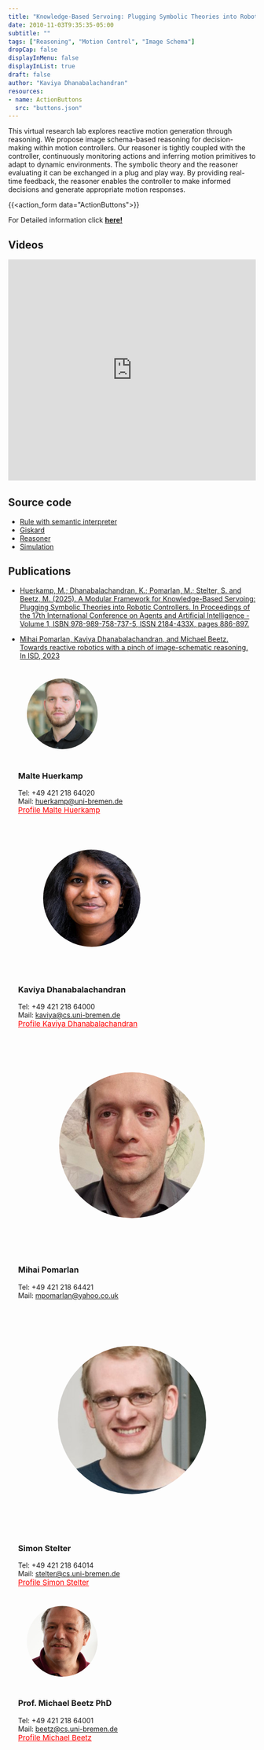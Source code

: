 ```yaml
---
title: "Knowledge-Based Servoing: Plugging Symbolic Theories into Robotic Controllers"
date: 2010-11-03T9:35:35-05:00
subtitle: ""
tags: ["Reasoning", "Motion Control", "Image Schema"]
dropCap: false
displayInMenu: false
displayInList: true
draft: false
author: "Kaviya Dhanabalachandran"
resources:
- name: ActionButtons
  src: "buttons.json"
---
```


This virtual research lab explores reactive motion generation through reasoning. We propose image schema-based reasoning for decision-making within motion controllers. Our reasoner is tightly coupled with the controller, continuously monitoring actions and inferring motion primitives to adapt to dynamic environments.
The symbolic theory and the reasoner evaluating it can be exchanged in a plug and play way. By providing real-time feedback, the reasoner enables the controller to make informed decisions and generate appropriate motion responses.

{{<action_form data="ActionButtons">}}

<div class="hidde-after-preview">
  For Detailed information click
  <a class="btn btn-success" target="_blank" href="reasoning-based-reactive-motion-generation"><b>here!</b></a>
</div>

<!--more-->

Videos
---

<iframe width="100%" height="450" src="https://www.youtube.com/embed/0wi6gHP-MFU?si=fTgjckZCvXlrWzsQ" title="YouTube video player" frameborder="0" allow="accelerometer; autoplay; clipboard-write; encrypted-media; gyroscope; picture-in-picture; web-share" referrerpolicy="strict-origin-when-cross-origin" allowfullscreen></iframe>

Source code
---
- [Rule with semantic interpreter](https://github.com/kaviyachandran/silkie_ros)
- [Giskard](https://github.com/SemRoCo/giskardpy/tree/mujoco_actions_devel)
- [Reasoner](https://github.com/kaviyachandran/silkie)
- [Simulation](https://github.com/HoangGiang93/mujoco_sim)

Publications
---

- [Huerkamp, M.; Dhanabalachandran, K.; Pomarlan, M.; Stelter, S. and Beetz, M. (2025). A Modular Framework for Knowledge-Based Servoing: Plugging Symbolic Theories into Robotic Controllers.  In Proceedings of the 17th International Conference on Agents and Artificial Intelligence - Volume 1, ISBN 978-989-758-737-5, ISSN 2184-433X, pages 886-897.]()

- [Mihai Pomarlan, Kaviya Dhanabalachandran, and Michael Beetz. Towards reactive robotics with a
pinch of image-schematic reasoning. In ISD, 2023](https://ceur-ws.org/Vol-3511/paper_08.pdf)


<div class="main-well-flex-container" style="margin:20px;align-items: center;">

  <div style="flex:30%;">
      <img src="img/huerkamp.jpg" style="clip-path: circle(40%);">
  </div>

  <div style="flex:70%;">
       <h3> Malte Huerkamp</h3>
    Tel:  +49 421 218 64020 <br>
    Mail:     <a href="mailto:huerkamp@uni-bremen.de">huerkamp@uni-bremen.de</a> <br>
      <a style="color:red" href="https://ai.uni-bremen.de/team/malte_huerkamp">
      <span style="font-size: 15px;">Profile Malte Huerkamp</span>
    </a>
  </div>
</div>

<div class="main-well-flex-container" style="margin:20px;align-items: center;">

  <div style="flex:30%;">
      <img src="img/kaviya2.jpg" style="clip-path: circle(33%);">
  </div>

  <div style="flex:70%;">
       <h3> Kaviya Dhanabalachandran</h3>
    Tel:  +49 421 218 64000 <br>
    Mail:     <a href="mailto:kaviya@cs.uni-bremen.de">kaviya@cs.uni-bremen.de</a> <br>
      <a style="color:red" href="https://ai.uni-bremen.de/team/kaviya_dhanabalachandran">
      <span style="font-size: 15px;">Profile Kaviya Dhanabalachandran</span>
    </a>
  </div>
</div>

<div class="main-well-flex-container" style="margin:20px;align-items: center;">

  <div style="flex:30%;">
      <img src="img/mihai-1.jpg" style="clip-path: circle(33%);">
  </div>

  <div style="flex:70%;">
       <h3> Mihai Pomarlan</h3>
    Tel:  +49 421 218 64421 <br>
    Mail:     <a href="mailto:mpomarlan@yahoo.co.uk">mpomarlan@yahoo.co.uk</a> <br>
      
  </div>
</div>


<div class="main-well-flex-container" style="margin:20px;align-items: center;">

  <div style="flex:30%;">
      <img src="img/simon.jpg" style="clip-path: circle(33%);">
  </div>

  <div style="flex:70%;">
       <h3> Simon Stelter</h3>
    Tel:  +49 421 218 64014 <br>
    Mail:     <a href="mailto:stelter@cs.uni-bremen.de">stelter@cs.uni-bremen.de</a> <br>
      <a style="color:red" href="https://ai.uni-bremen.de/team/simon_stelter">
      <span style="font-size: 15px;">Profile Simon Stelter</span>
    </a>
  </div>
</div>

<div class="main-well-flex-container" style="margin:20px;align-items: center;">

  <div style="flex:30%;">
      <img src="../../fallschool/mbeetza.jpg" style="clip-path: circle(40%);">
  </div>

  <div style="flex:70%;">
       <h3> Prof. Michael Beetz PhD</h3>
    Tel:  +49 421 218 64001 <br>
    Mail:     <a href="mailto:beetz@cs.uni-bremen.de">beetz@cs.uni-bremen.de</a> <br>
      <a style="color:red" href="https://ai.uni-bremen.de/team/michael_beetz">
      <span style="font-size: 15px;">Profile Michael Beetz</span>
    </a>
  </div>
</div>

